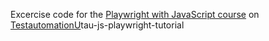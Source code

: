 Excercise code for the [Playwright with JavaScript course](https://testautomationu.applitools.com/js-playwright-tutorial/) on [TestautomationU](https://testautomationu.applitools.com/)tau-js-playwright-tutorial
